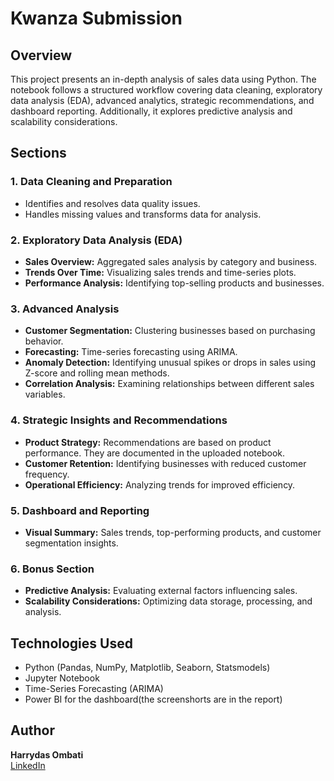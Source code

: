 # Kwanza Submission

## Overview
This project presents an in-depth analysis of sales data using Python. The notebook follows a structured workflow covering data cleaning, exploratory data analysis (EDA), advanced analytics, strategic recommendations, and dashboard reporting. Additionally, it explores predictive analysis and scalability considerations.

## Sections
### 1. Data Cleaning and Preparation
- Identifies and resolves data quality issues.
- Handles missing values and transforms data for analysis.

### 2. Exploratory Data Analysis (EDA)
- **Sales Overview:** Aggregated sales analysis by category and business.
- **Trends Over Time:** Visualizing sales trends and time-series plots.
- **Performance Analysis:** Identifying top-selling products and businesses.

### 3. Advanced Analysis
- **Customer Segmentation:** Clustering businesses based on purchasing behavior.
- **Forecasting:** Time-series forecasting using ARIMA.
- **Anomaly Detection:** Identifying unusual spikes or drops in sales using Z-score and rolling mean methods.
- **Correlation Analysis:** Examining relationships between different sales variables.

### 4. Strategic Insights and Recommendations
- **Product Strategy:** Recommendations are based on product performance. They are documented in the uploaded notebook.
- **Customer Retention:** Identifying businesses with reduced customer frequency.
- **Operational Efficiency:** Analyzing trends for improved efficiency.

### 5. Dashboard and Reporting
- **Visual Summary:** Sales trends, top-performing products, and customer segmentation insights.

### 6. Bonus Section
- **Predictive Analysis:** Evaluating external factors influencing sales.
- **Scalability Considerations:** Optimizing data storage, processing, and analysis.

## Technologies Used
- Python (Pandas, NumPy, Matplotlib, Seaborn, Statsmodels)
- Jupyter Notebook
- Time-Series Forecasting (ARIMA)
- Power BI for the dashboard(the screenshorts are in the report)


## Author
**Harrydas Ombati**  
[LinkedIn](www.linkedin.com/in/harrydas-ombati)


